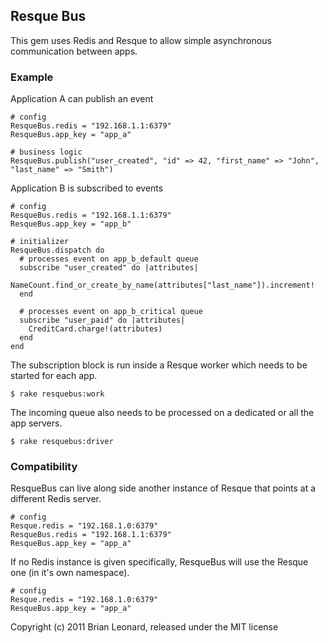 ## Resque Bus

This gem uses Redis and Resque to allow simple asynchronous communication between apps.

### Example

Application A can publish an event

    # config
    ResqueBus.redis = "192.168.1.1:6379"
    ResqueBus.app_key = "app_a"

    # business logic
    ResqueBus.publish("user_created", "id" => 42, "first_name" => "John", "last_name" => "Smith")

Application B is subscribed to events

    # config
    ResqueBus.redis = "192.168.1.1:6379"
    ResqueBus.app_key = "app_b"
    
    # initializer
    ResqueBus.dispatch do
      # processes event on app_b_default queue
      subscribe "user_created" do |attributes|
        NameCount.find_or_create_by_name(attributes["last_name"]).increment!
      end
      
      # processes event on app_b_critical queue
      subscribe "user_paid" do |attributes|
        CreditCard.charge!(attributes)
      end
    end

The subscription block is run inside a Resque worker which needs to be started for each app.

    $ rake resquebus:work
    
The incoming queue also needs to be processed on a dedicated or all the app servers.

    $ rake resquebus:driver
    

### Compatibility

ResqueBus can live along side another instance of Resque that points at a different Redis server.
    
    # config
    Resque.redis = "192.168.1.0:6379"
    ResqueBus.redis = "192.168.1.1:6379"
    ResqueBus.app_key = "app_a"

If no Redis instance is given specifically, ResqueBus will use the Resque one (in it's own namespace).

    # config
    Resque.redis = "192.168.1.0:6379"
    ResqueBus.app_key = "app_a"
    
    


    
Copyright (c) 2011 Brian Leonard, released under the MIT license
